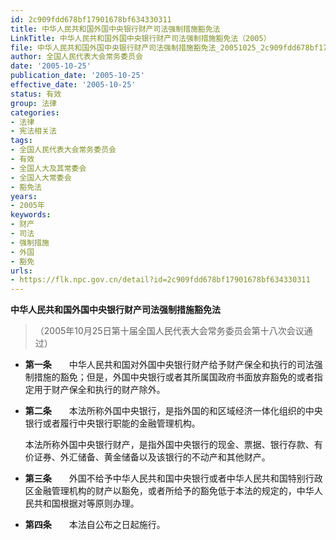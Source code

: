 ```yaml
---
id: 2c909fdd678bf17901678bf634330311
title: 中华人民共和国外国中央银行财产司法强制措施豁免法
LinkTitle: 中华人民共和国外国中央银行财产司法强制措施豁免法（2005）
file: 中华人民共和国外国中央银行财产司法强制措施豁免法_20051025_2c909fdd678bf17901678bf634330311.docx
author: 全国人民代表大会常务委员会
date: '2005-10-25'
publication_date: '2005-10-25'
effective_date: '2005-10-25'
status: 有效
group: 法律
categories:
- 法律
- 宪法相关法
tags:
- 全国人民代表大会常务委员会
- 有效
- 全国人大及其常委会
- 全国人大常委会
- 豁免法
years:
- 2005年
keywords:
- 财产
- 司法
- 强制措施
- 外国
- 豁免
urls:
- https://flk.npc.gov.cn/detail?id=2c909fdd678bf17901678bf634330311
---
```


**中华人民共和国外国中央银行财产司法强制措施豁免法**

> （2005年10月25日第十届全国人民代表大会常务委员会第十八次会议通过）

- **第一条**　　中华人民共和国对外国中央银行财产给予财产保全和执行的司法强制措施的豁免；但是，外国中央银行或者其所属国政府书面放弃豁免的或者指定用于财产保全和执行的财产除外。

- **第二条**　　本法所称外国中央银行，是指外国的和区域经济一体化组织的中央银行或者履行中央银行职能的金融管理机构。

  本法所称外国中央银行财产，是指外国中央银行的现金、票据、银行存款、有价证券、外汇储备、黄金储备以及该银行的不动产和其他财产。

- **第三条**　　外国不给予中华人民共和国中央银行或者中华人民共和国特别行政区金融管理机构的财产以豁免，或者所给予的豁免低于本法的规定的，中华人民共和国根据对等原则办理。

- **第四条**　　本法自公布之日起施行。

